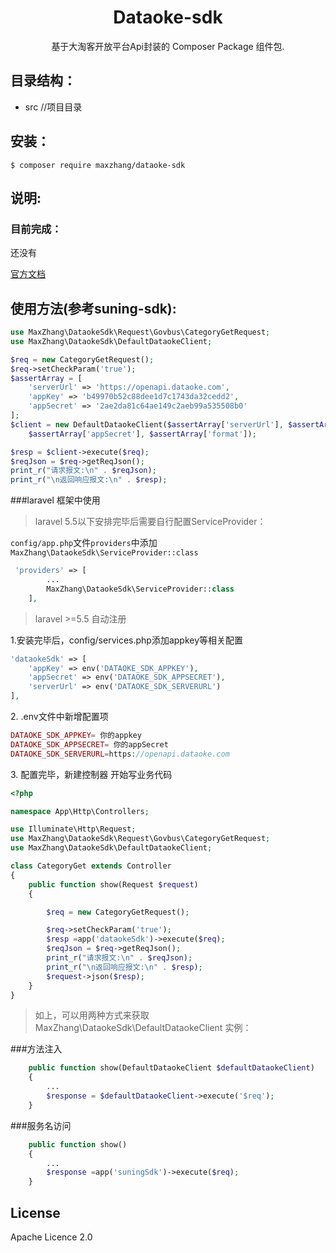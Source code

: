 <h1 align="center"> Dataoke-sdk</h1>

<p align="center"> 基于大淘客开放平台Api封装的 Composer Package 组件包.</p>

## 目录结构：
- src //项目目录

## 安装：

```
$ composer require maxzhang/dataoke-sdk
```
## 说明:
### 目前完成：
还没有


[官方文档](http://www.dataoke.com/pmc/api-market.html)


## 使用方法(参考suning-sdk):
```php
use MaxZhang\DataokeSdk\Request\Govbus\CategoryGetRequest;
use MaxZhang\DataokeSdk\DefaultDataokeClient;
```
```php
$req = new CategoryGetRequest();
$req->setCheckParam('true');
$assertArray = [
    'serverUrl' => 'https://openapi.dataoke.com',
    'appKey' => 'b49970b52c88dee1d7c1743da32cedd2',
    'appSecret' => '2ae2da81c64ae149c2aeb99a535508b0'
];
$client = new DefaultDataokeClient($assertArray['serverUrl'], $assertArray['appKey'],
    $assertArray['appSecret'], $assertArray['format']);

$resp = $client->execute($req);
$reqJson = $req->getReqJson();
print_r("请求报文:\n" . $reqJson);
print_r("\n返回响应报文:\n" . $resp);

```
###laravel 框架中使用


>laravel 5.5以下安排完毕后需要自行配置ServiceProvider：

`config/app.php`文件`providers`中添加
`MaxZhang\DataokeSdk\ServiceProvider::class`
```php
 'providers' => [
        ...
        MaxZhang\DataokeSdk\ServiceProvider::class
    ],
```
>laravel >=5.5 自动注册


<p>1.安装完毕后，config/services.php添加appkey等相关配置</p>

```php
'dataokeSdk' => [
    'appKey' => env('DATAOKE_SDK_APPKEY'),
    'appSecret' => env('DATAOKE_SDK_APPSECRET'),
    'serverUrl' => env('DATAOKE_SDK_SERVERURL')    
],
```
<p>2. .env文件中新增配置项</p>

```php
DATAOKE_SDK_APPKEY= 你的appkey
DATAOKE_SDK_APPSECRET= 你的appSecret
DATAOKE_SDK_SERVERURL=https://openapi.dataoke.com
```
<p>3. 配置完毕，新建控制器 开始写业务代码</p>

```php
<?php

namespace App\Http\Controllers;

use Illuminate\Http\Request;
use MaxZhang\DataokeSdk\Request\Govbus\CategoryGetRequest;
use MaxZhang\DataokeSdk\DefaultDataokeClient;

class CategoryGet extends Controller
{
    public function show(Request $request)
    {

        $req = new CategoryGetRequest();

        $req->setCheckParam('true');
        $resp =app('dataokeSdk')->execute($req);
        $reqJson = $req->getReqJson();
        print_r("请求报文:\n" . $reqJson);
        print_r("\n返回响应报文:\n" . $resp);
        $request->json($resp);
    }
}
```
>如上，可以用两种方式来获取 MaxZhang\DataokeSdk\DefaultDataokeClient 实例：

###方法注入
```php
    public function show(DefaultDataokeClient $defaultDataokeClient) 
    {
        ...
        $response = $defaultDataokeClient->execute('$req');
    }
```
###服务名访问
```php
    public function show() 
    {
        ...
        $response =app('suningSdk')->execute($req);
    }
```
## License

Apache Licence 2.0

